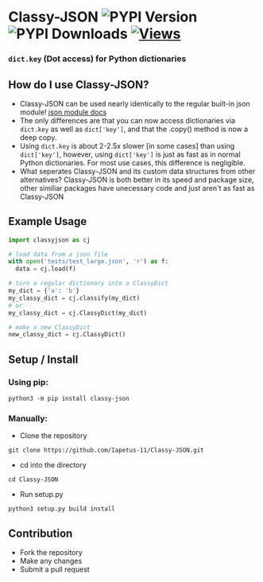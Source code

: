 # Classy-JSON ![PYPI Version](https://img.shields.io/pypi/v/classy-json.svg) ![PYPI Downloads](https://img.shields.io/pypi/dw/classy-json?color=64b594) [![Views](https://api.ghprofile.me/view?username=iapetus-11.classy-json&color=51B780&label=Views&style=flat)](https://github.com/Villager-Dev/Villager-Bot)
### `dict.key` (Dot access) for Python dictionaries

## How do I use Classy-JSON?
* Classy-JSON can be used nearly identically to the regular built-in json module! [json module docs](https://docs.python.org/3/library/json.html)
* The only differences are that you can now access dictionaries via `dict.key` as well as `dict['key']`, and that the .copy() method is now a deep copy.
* Using `dict.key` is about 2-2.5x slower \[in some cases\] than using `dict['key']`, however, using `dict['key']` is just as fast as in normal Python dictionaries. For most use cases, this difference is negligible.
* What seperates Classy-JSON and its custom data structures from other alternatives? Classy-JSON is both better in its speed and package size, other similiar packages have unecessary code and just aren't as fast as Classy-JSON

## Example Usage
```py
import classyjson as cj

# load data from a json file
with open('tests/test_large.json', 'r') as f:
  data = cj.load(f)

# turn a regular dictionary into a ClassyDict
my_dict = {'a': 'b'}
my_classy_dict = cj.classify(my_dict)
# or
my_classy_dict = cj.ClassyDict(my_dict)

# make a new ClassyDict
new_classy_dict = cj.ClassyDict()
```

## Setup / Install
### Using pip:
```
python3 -m pip install classy-json
```
### Manually:
* Clone the repository
```
git clone https://github.com/Iapetus-11/Classy-JSON.git
```
* cd into the directory
```
cd Classy-JSON
```
* Run setup.py
```
python3 setup.py build install
```

## Contribution
* Fork the repository
* Make any changes
* Submit a pull request
